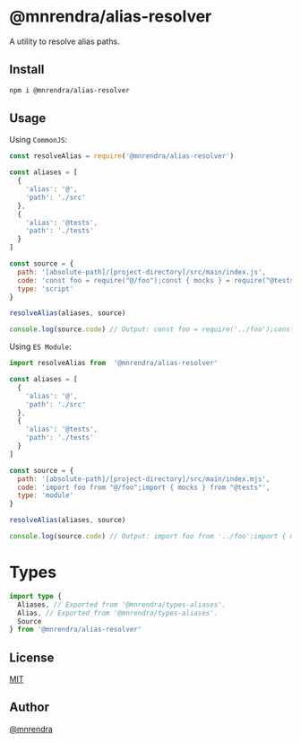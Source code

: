 # @mnrendra/alias-resolver
A utility to resolve alias paths.

## Install
```bash
npm i @mnrendra/alias-resolver
```

## Usage

Using `CommonJS`:
```javascript
const resolveAlias = require('@mnrendra/alias-resolver')

const aliases = [
  {
    'alias': '@',
    'path': './src'
  },
  {
    'alias': '@tests',
    'path': './tests'
  }
]

const source = {
  path: '[absolute-path]/[project-directory]/src/main/index.js',
  code: 'const foo = require("@/foo");const { mocks } = require("@tests")',
  type: 'script'
}

resolveAlias(aliases, source)

console.log(source.code) // Output: const foo = require('../foo');const {mocks} = require('../../tests')
```

Using `ES Module`:
```javascript
import resolveAlias from  '@mnrendra/alias-resolver'

const aliases = [
  {
    'alias': '@',
    'path': './src'
  },
  {
    'alias': '@tests',
    'path': './tests'
  }
]

const source = {
  path: '[absolute-path]/[project-directory]/src/main/index.mjs',
  code: 'import foo from "@/foo";import { mocks } from "@tests"',
  type: 'module'
}

resolveAlias(aliases, source)

console.log(source.code) // Output: import foo from '../foo';import { mocks } from '../../tests'
```

# Types
```typescript
import type {
  Aliases, // Exported from '@mnrendra/types-aliases'.
  Alias, // Exported from '@mnrendra/types-aliases'.
  Source
} from '@mnrendra/alias-resolver'
```

## License
[MIT](https://github.com/mnrendra/alias-resolver/blob/HEAD/LICENSE)

## Author
[@mnrendra](https://github.com/mnrendra)
